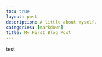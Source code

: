 ```yaml
---
toc: true
layout: post
description: A little about myself.
categories: [markdown]
title: My First Blog Post
---
```


test
